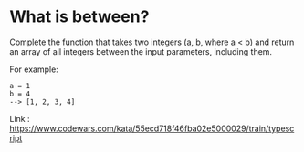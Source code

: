 # What is between?

Complete the function that takes two integers (a, b, where a < b) and return an array of all integers between the input parameters, including them.

For example:

```
a = 1
b = 4
--> [1, 2, 3, 4]
```

Link : https://www.codewars.com/kata/55ecd718f46fba02e5000029/train/typescript
